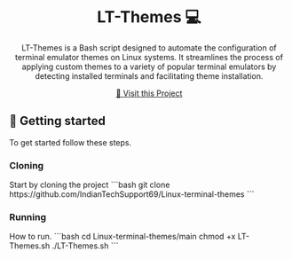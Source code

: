 <h1 align="center" style="font-weight: bold;">LT-Themes 💻</h1> <p align="center">LT-Themes is a Bash script designed to automate the configuration of terminal emulator themes on Linux systems. It streamlines the process of applying custom themes to a variety of popular terminal emulators by detecting installed terminals and facilitating theme installation.</p> <p align="center"> <a href="https://github.com/IndianTechSupport69/Linux-terminal-themes">📱 Visit this Project</a> </p> <h2 id="started">🚀 Getting started</h2> To get started follow these steps. <h3>Cloning</h3> Start by cloning the project ```bash git clone https://github.com/IndianTechSupport69/Linux-terminal-themes ``` <h3>Running</h3> How to run. ```bash cd Linux-terminal-themes/main chmod +x LT-Themes.sh ./LT-Themes.sh ```